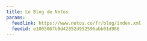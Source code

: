 ```yaml
---
title: Le Blog de Notos
params:
  feedlink: https://www.notos.co/fr/blog/index.xml
  feedid: e1005067b9d42052d952596abb01d966
---
```

